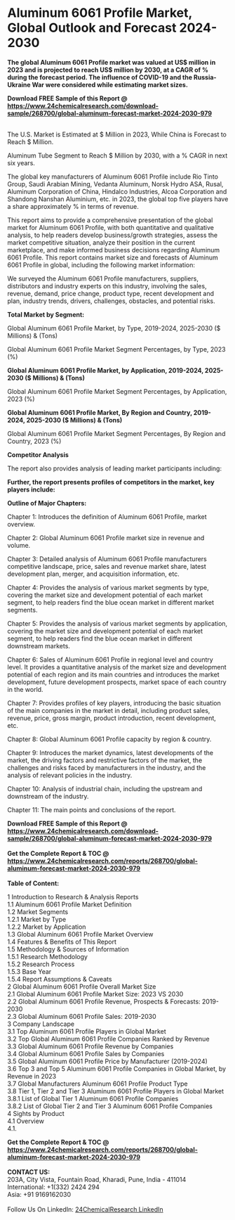 <h1>Aluminum 6061 Profile Market, Global Outlook and Forecast 2024-2030</h1><p><strong>The global Aluminum 6061 Profile market was valued at US$ million in 2023 and is projected to reach US$ million by 2030, at a CAGR of % during the forecast period. The influence of COVID-19 and the Russia-Ukraine War were considered while estimating market sizes.</strong></p><p>
</p><p></p><div><b>Download FREE Sample of this Report @ 
            <a href="https://www.24chemicalresearch.com/download-sample/268700/global-aluminum-forecast-market-2024-2030-979">
            https://www.24chemicalresearch.com/download-sample/268700/global-aluminum-forecast-market-2024-2030-979</a></b></div><br><p>
The U.S. Market is Estimated at $ Million in 2023, While China is Forecast to Reach $ Million.</p><p>
Aluminum Tube Segment to Reach $ Million by 2030, with a % CAGR in next six years.</p><p>
The global key manufacturers of Aluminum 6061 Profile include Rio Tinto Group, Saudi Arabian Mining, Vedanta Aluminum, Norsk Hydro ASA, Rusal, Aluminum Corporation of China, Hindalco Industries, Alcoa Corporation and Shandong Nanshan Aluminium, etc. in 2023, the global top five players have a share approximately % in terms of revenue.</p><p>
This report aims to provide a comprehensive presentation of the global market for Aluminum 6061 Profile, with both quantitative and qualitative analysis, to help readers develop business/growth strategies, assess the market competitive situation, analyze their position in the current marketplace, and make informed business decisions regarding Aluminum 6061 Profile. This report contains market size and forecasts of Aluminum 6061 Profile in global, including the following market information:</p><p>
</p><p>
</p><p>We surveyed the Aluminum 6061 Profile manufacturers, suppliers, distributors and industry experts on this industry, involving the sales, revenue, demand, price change, product type, recent development and plan, industry trends, drivers, challenges, obstacles, and potential risks.</p><p>
<strong>Total Market by Segment:</strong></p><p>
Global Aluminum 6061 Profile Market, by Type, 2019-2024, 2025-2030 ($ Millions) &amp; (Tons)</p><p>
Global Aluminum 6061 Profile Market Segment Percentages, by Type, 2023 (%)</p><p>
</p><p>
</p><p><strong>Global Aluminum 6061 Profile Market, by Application, 2019-2024, 2025-2030 ($ Millions) &amp; (Tons)</strong></p><p>
Global Aluminum 6061 Profile Market Segment Percentages, by Application, 2023 (%)</p><p>
</p><p>
</p><p><strong>Global Aluminum 6061 Profile Market, By Region and Country, 2019-2024, 2025-2030 ($ Millions) &amp; (Tons)</strong></p><p>
Global Aluminum 6061 Profile Market Segment Percentages, By Region and Country, 2023 (%)</p><p>
</p><p>
</p><p><strong>Competitor Analysis</strong></p><p>
The report also provides analysis of leading market participants including:</p><p>
</p><p>
</p><p><strong>Further, the report presents profiles of competitors in the market, key players include:</strong></p><p>
</p><p>
</p><p><strong>Outline of Major Chapters:</strong></p><p>
Chapter 1: Introduces the definition of Aluminum 6061 Profile, market overview.</p><p>
Chapter 2: Global Aluminum 6061 Profile market size in revenue and volume.</p><p>
Chapter 3: Detailed analysis of Aluminum 6061 Profile manufacturers competitive landscape, price, sales and revenue market share, latest development plan, merger, and acquisition information, etc.</p><p>
Chapter 4: Provides the analysis of various market segments by type, covering the market size and development potential of each market segment, to help readers find the blue ocean market in different market segments.</p><p>
Chapter 5: Provides the analysis of various market segments by application, covering the market size and development potential of each market segment, to help readers find the blue ocean market in different downstream markets.</p><p>
Chapter 6: Sales of Aluminum 6061 Profile in regional level and country level. It provides a quantitative analysis of the market size and development potential of each region and its main countries and introduces the market development, future development prospects, market space of each country in the world.</p><p>
Chapter 7: Provides profiles of key players, introducing the basic situation of the main companies in the market in detail, including product sales, revenue, price, gross margin, product introduction, recent development, etc.</p><p>
Chapter 8: Global Aluminum 6061 Profile capacity by region &amp; country.</p><p>
Chapter 9: Introduces the market dynamics, latest developments of the market, the driving factors and restrictive factors of the market, the challenges and risks faced by manufacturers in the industry, and the analysis of relevant policies in the industry.</p><p>
Chapter 10: Analysis of industrial chain, including the upstream and downstream of the industry.</p><p>
Chapter 11: The main points and conclusions of the report.</p><div><b>Download FREE Sample of this Report @ 
            <a href="https://www.24chemicalresearch.com/download-sample/268700/global-aluminum-forecast-market-2024-2030-979">
            https://www.24chemicalresearch.com/download-sample/268700/global-aluminum-forecast-market-2024-2030-979</a></b></div><br><div><b>Get the Complete Report & TOC @ 
            <a href="https://www.24chemicalresearch.com/reports/268700/global-aluminum-forecast-market-2024-2030-979">
            https://www.24chemicalresearch.com/reports/268700/global-aluminum-forecast-market-2024-2030-979</a></b></div><br>
            <b>Table of Content:</b><p>1 Introduction to Research & Analysis Reports<br />
    1.1 Aluminum 6061 Profile Market Definition<br />
    1.2 Market Segments<br />
        1.2.1 Market by Type<br />
        1.2.2 Market by Application<br />
    1.3 Global Aluminum 6061 Profile Market Overview<br />
    1.4 Features & Benefits of This Report<br />
    1.5 Methodology & Sources of Information<br />
        1.5.1 Research Methodology<br />
        1.5.2 Research Process<br />
        1.5.3 Base Year<br />
        1.5.4 Report Assumptions & Caveats<br />
2 Global Aluminum 6061 Profile Overall Market Size<br />
    2.1 Global Aluminum 6061 Profile Market Size: 2023 VS 2030<br />
    2.2 Global Aluminum 6061 Profile Revenue, Prospects & Forecasts: 2019-2030<br />
    2.3 Global Aluminum 6061 Profile Sales: 2019-2030<br />
3 Company Landscape<br />
    3.1 Top Aluminum 6061 Profile Players in Global Market<br />
    3.2 Top Global Aluminum 6061 Profile Companies Ranked by Revenue<br />
    3.3 Global Aluminum 6061 Profile Revenue by Companies<br />
    3.4 Global Aluminum 6061 Profile Sales by Companies<br />
    3.5 Global Aluminum 6061 Profile Price by Manufacturer (2019-2024)<br />
    3.6 Top 3 and Top 5 Aluminum 6061 Profile Companies in Global Market, by Revenue in 2023<br />
    3.7 Global Manufacturers Aluminum 6061 Profile Product Type<br />
    3.8 Tier 1, Tier 2 and Tier 3 Aluminum 6061 Profile Players in Global Market<br />
        3.8.1 List of Global Tier 1 Aluminum 6061 Profile Companies<br />
        3.8.2 List of Global Tier 2 and Tier 3 Aluminum 6061 Profile Companies<br />
4 Sights by Product<br />
    4.1 Overview<br />
        4.1.</p><div><b>Get the Complete Report & TOC @ 
            <a href="https://www.24chemicalresearch.com/reports/268700/global-aluminum-forecast-market-2024-2030-979">
            https://www.24chemicalresearch.com/reports/268700/global-aluminum-forecast-market-2024-2030-979</a></b></div><br><b>CONTACT US:</b><br>
            203A, City Vista, Fountain Road, Kharadi, Pune, India - 411014<br>
            International: +1(332) 2424 294<br>
            Asia: +91 9169162030 <br><br>
            Follow Us On LinkedIn: <a href="https://www.linkedin.com/company/24chemicalresearch/">24ChemicalResearch LinkedIn</a>